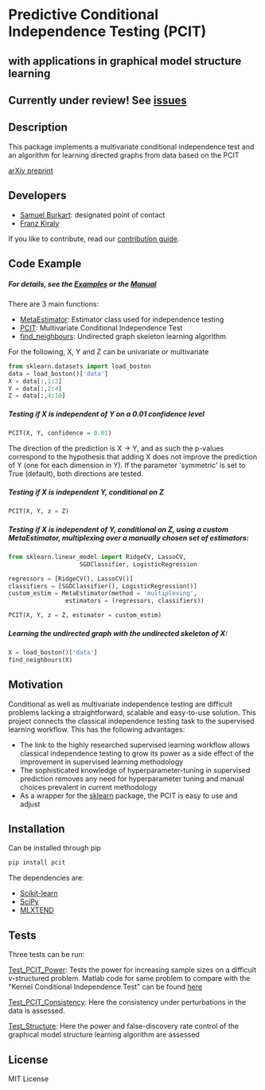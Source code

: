 # Predictive Conditional Independence Testing (PCIT)
## with applications in graphical model structure learning

## Currently under review! See [issues](https://github.com/alan-turing-institute/pcit/issues)

## Description

This package implements a multivariate conditional independence test and an algorithm for learning directed graphs from data based on the PCIT

[arXiv preprint](https://arxiv.org/abs/1711.05869)

## Developers

* [Samuel Burkart](https://github.com/SamBurkart): designated point of contact
* [Franz Kiraly](https://github.com/fkiraly)

If you like to contribute, read our [contribution guide](https://github.com/alan-turing-institute/pcit/blob/master/contributing.md).

## Code Example
##### For details, see the [Examples](https://github.com/alan-turing-institute/pcit/blob/master/Example.ipynb) or the [Manual](https://samburkart.github.io/pcit-manual/)

There are 3 main functions:
- [MetaEstimator](https://github.com/alan-turing-institute/pcit/blob/master/pcit/MetaEstimator.py): Estimator class used for independence testing
- [PCIT](https://github.com/alan-turing-institute/pcit/blob/master/pcit/IndependenceTest.py): Multivariate Conditional Independence Test
- [find_neighbours](https://github.com/alan-turing-institute/pcit/blob/master/pcit/StructureEstimation.py): Undirected graph skeleton learning algorithm


For the following, X, Y and Z can be univariate or multivariate

```python
from sklearn.datasets import load_boston
data = load_boston()['data']
X = data[:,1:2]
Y = data[:,2:4]
Z = data[:,4:10]
```

##### Testing if X is independent of Y on a 0.01 confidence level

```python
PCIT(X, Y, confidence = 0.01)
```

The direction of the prediction is X -> Y, and as such the p-values correspond to the hypothesis that adding X does not improve the prediction of Y (one for each dimension in Y). If the parameter 'symmetric' is set to True (default), both directions are tested.
 
##### Testing if X is independent Y, conditional on Z
```python
PCIT(X, Y, z = Z)
```

##### Testing if X is independent of Y, conditional on Z, using a custom MetaEstimator, multiplexing over a manually chosen set of estimators:

```python
from sklearn.linear_model import RidgeCV, LassoCV,
                    SGDClassifier, LogisticRegression

regressors = [RidgeCV(), LassoCV()]
classifiers = [SGDClassifier(), LogisticRegression()]
custom_estim = MetaEstimator(method = 'multiplexing',
                estimators = (regressors, classifiers))

PCIT(X, Y, z = Z, estimator = custom_estim)
```

##### Learning the undirected graph with the undirected skeleton of X:

```python
X = load_boston()['data']
find_neighbours(X)
```

## Motivation

Conditional as well as multivariate independence testing are difficult problems lacking a straightforward, scalable and easy-to-use solution. This project connects the classical independence testing task to the supervised learning workflow. This has the following advantages:
- The link to the highly researched supervised learning workflow allows classical independence testing to grow its power as a side effect of the improvement in supervised learning methodology
- The sophisticated knowledge of hyperparameter-tuning in supervised prediction removes any need for hyperparameter tuning and manual choices prevalent in current methodology
- As a wrapper for the [sklearn](http://scikit-learn.org/stable/) package, the PCIT is easy to use and adjust

## Installation
Can be installed through pip

```python
pip install pcit
```

The dependencies are:
- [Scikit-learn](http://scikit-learn.org/stable/)
- [SciPy](https://scipy.org/)
- [MLXTEND](https://github.com/rasbt/mlxtend)

## Tests
Three tests can be run:

[Test_PCIT_Power](https://github.com/alan-turing-institute/pcit/blob/master/tests/Test_PCIT_Power.py): Tests the power for increasing sample sizes on a difficult v-structured problem. Matlab code for same problem to compare with the "Kernel Conditional Independence Test" can be found [here](https://github.com/alan-turing-institute/pcit/blob/master/further/Test_KCIT_Power.m)

[Test_PCIT_Consistency](https://github.com/alan-turing-institute/pcit/blob/master/tests/Test_PCIT_Consistency.py): Here the consistency under perturbations in the data is assessed.

[Test_Structure](https://github.com/alan-turing-institute/pcit/blob/master/tests/Test_Structure.py): Here the power and false-discovery rate control of the graphical model structure learning algorithm are assessed

## License

MIT License
